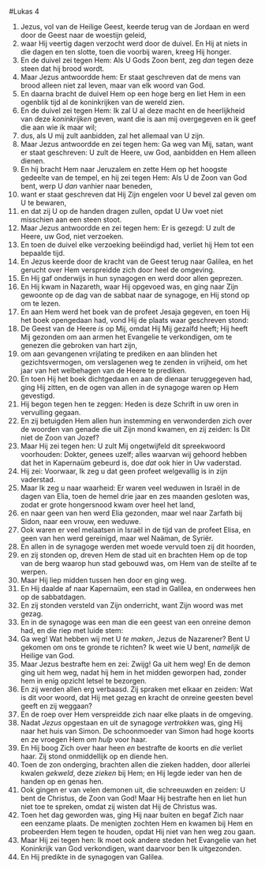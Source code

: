 #Lukas 4
1. Jezus, vol van de Heilige Geest, keerde terug van de Jordaan en werd door de Geest naar de woestijn geleid,
2. waar Hij veertig dagen verzocht werd door de duivel. En Hij at niets in die dagen en ten slotte, toen die voorbij waren, kreeg Hij honger.
3. En de duivel zei tegen Hem: Als U Gods Zoon bent, zeg *dan* tegen deze steen dat hij brood wordt.
4. Maar Jezus antwoordde hem: Er staat geschreven dat de mens van brood alleen niet zal leven, maar van elk woord van God.
5. En daarna bracht de duivel Hem op een hoge berg en liet Hem in een ogenblik tijd al de koninkrijken van de wereld zien.
6. En de duivel zei tegen Hem: Ik zal U al deze macht en de heerlijkheid van deze *koninkrijken* geven, want die is aan mij overgegeven en ik geef die aan wie ik maar wil;
7. dus, als U mij zult aanbidden, zal het allemaal van U zijn.
8. Maar Jezus antwoordde en zei tegen hem: Ga weg van Mij, satan, want er staat geschreven: U zult de Heere, uw God, aanbidden en Hem alleen dienen.
9. En hij bracht Hem naar Jeruzalem en zette Hem op het hoogste gedeelte van de tempel, en hij zei tegen Hem: Als U de Zoon van God bent, werp U *dan* vanhier naar beneden,
10. want er staat geschreven dat Hij Zijn engelen voor U bevel zal geven om U te bewaren,
11. en dat zij U op de handen dragen zullen, opdat U Uw voet niet misschien aan een steen stoot.
12. Maar Jezus antwoordde en zei tegen hem: Er is gezegd: U zult de Heere, uw God, niet verzoeken.
13. En toen de duivel elke verzoeking beëindigd had, verliet hij Hem tot een bepaalde tijd.
14. En Jezus keerde door de kracht van de Geest terug naar Galilea, en het gerucht over Hem verspreidde zich door heel de omgeving.
15. En Hij gaf onderwijs in hun synagogen en werd door allen geprezen.
16. En Hij kwam in Nazareth, waar Hij opgevoed was, en ging naar Zijn gewoonte op de dag van de sabbat naar de synagoge, en Hij stond op om te lezen.
17. En aan Hem werd het boek van de profeet Jesaja gegeven, en toen Hij het boek opengedaan had, vond Hij de plaats waar geschreven stond:
18. De Geest van de Heere *is* op Mij, omdat Hij Mij gezalfd heeft; Hij heeft Mij gezonden om aan armen het Evangelie te verkondigen, om te genezen die gebroken van hart zijn,
19. om aan gevangenen vrijlating te prediken en aan blinden het gezichtsvermogen, om verslagenen weg te zenden in vrijheid, om het jaar van het welbehagen van de Heere te prediken.
20. En toen Hij het boek dichtgedaan en aan de dienaar teruggegeven had, ging Hij zitten, en de ogen van allen in de synagoge waren op Hem gevestigd.
21. Hij begon tegen hen te zeggen: Heden is deze Schrift in uw oren in vervulling gegaan.
22. En zij betuigden Hem allen hun instemming en verwonderden zich over de woorden van genade die uit Zijn mond kwamen, en zij zeiden: Is Dit niet de Zoon van Jozef?
23. Maar Hij zei tegen hen: U zult Mij ongetwijfeld dit spreekwoord voorhouden: Dokter, genees uzelf; alles waarvan wij gehoord hebben dat het in Kapernaüm gebeurd is, doe *dat* ook hier in Uw vaderstad.
24. Hij zei: Voorwaar, Ik zeg u dat geen profeet welgevallig is in zijn vaderstad.
25. Maar Ik zeg u naar waarheid: Er waren veel weduwen in Israël in de dagen van Elia, toen de hemel drie jaar en zes maanden gesloten was, zodat er grote hongersnood kwam over heel het land,
26. en naar geen van hen werd Elia gezonden, maar wel naar Zarfath bij Sidon, naar een vrouw, een weduwe.
27. Ook waren er veel melaatsen in Israël in de tijd van de profeet Elisa, en geen van hen werd gereinigd, maar wel Naäman, de Syriër.
28. En allen in de synagoge werden met woede vervuld toen zij dit hoorden,
29. en zij stonden op, dreven Hem de stad uit en brachten Hem op de top van de berg waarop hun stad gebouwd was, om Hem van de steilte af te werpen.
30. Maar Hij liep midden tussen hen door en ging weg.
31. En Hij daalde af naar Kapernaüm, een stad in Galilea, en onderwees hen op de sabbatdagen.
32. En zij stonden versteld van Zijn onderricht, want Zijn woord was met gezag.
33. En in de synagoge was een man die een geest van een onreine demon had, en die riep met luide stem:
34. Ga weg! Wat hebben wij met U *te maken*, Jezus de Nazarener? Bent U gekomen om ons te gronde te richten? Ik weet wie U bent, *namelijk* de Heilige van God.
35. Maar Jezus bestrafte hem en zei: Zwijg! Ga uit hem weg! En de demon ging uit hem weg, nadat hij hem in het midden geworpen had, zonder hem in enig opzicht letsel te bezorgen.
36. En zij werden allen erg verbaasd. Zij spraken met elkaar en zeiden: Wat is dit voor woord, dat Hij met gezag en kracht de onreine geesten bevel geeft en zij weggaan?
37. En de roep over Hem verspreidde zich naar elke plaats in de omgeving.
38. Nadat *Jezus* opgestaan en uit de synagoge *vertrokken* was, ging Hij naar het huis van Simon. De schoonmoeder van Simon had hoge koorts en ze vroegen Hem *om hulp* voor haar.
39. En Hij boog Zich over haar heen *en* bestrafte de koorts en *die* verliet haar. Zij stond onmiddellijk op en diende hen.
40. Toen de zon onderging, brachten allen die zieken hadden, door allerlei kwalen *gekweld*, deze *zieken* bij Hem; en Hij legde ieder van hen de handen op en genas hen.
41. Ook gingen er van velen demonen uit, die schreeuwden en zeiden: U bent de Christus, de Zoon van God! Maar Hij bestrafte hen en liet hun niet toe te spreken, omdat zij wisten dat Hij de Christus was.
42. Toen het dag geworden was, ging Hij naar buiten en begaf Zich naar een eenzame plaats. De menigten zochten Hem en kwamen bij Hem en probeerden Hem tegen te houden, opdat Hij niet van hen weg zou gaan.
43. Maar Hij zei tegen hen: Ik moet ook andere steden het Evangelie van het Koninkrijk van God verkondigen, want daarvoor ben Ik uitgezonden.
44. En Hij predikte in de synagogen van Galilea.

